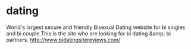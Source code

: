 # dating
World's largest secure and friendly Bisexual Dating website for bi singles and bi couple.This is the site who are looking for bi dating &amp;amp; bi partners.
http://www.bidatingsitereviews.com/
